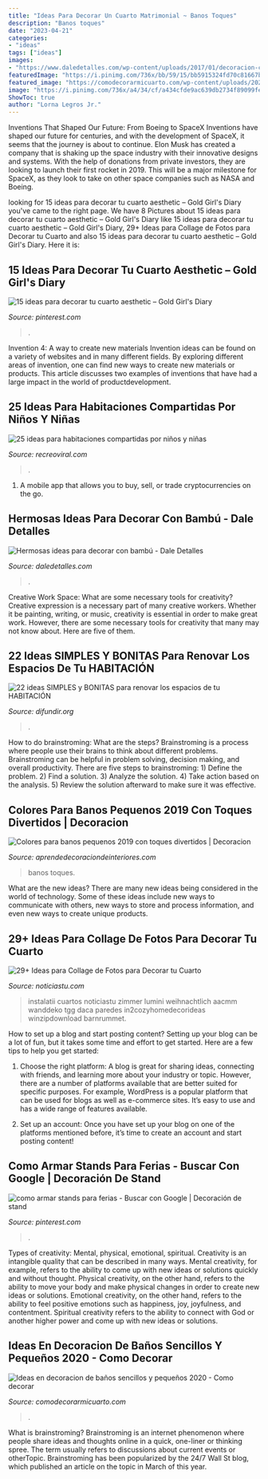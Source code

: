 ```yaml
---
title: "Ideas Para Decorar Un Cuarto Matrimonial ~ Banos Toques"
description: "Banos toques"
date: "2023-04-21"
categories:
- "ideas"
tags: ["ideas"]
images:
- "https://www.daledetalles.com/wp-content/uploads/2017/01/decoracion-con-bambu2.jpg"
featuredImage: "https://i.pinimg.com/736x/bb/59/15/bb5915324fd70c81667b73c2fa91042d.jpg"
featured_image: "https://comodecorarmicuarto.com/wp-content/uploads/2020/05/decoracion-de-baños-sencillos-y-pequeños-separadores.jpg"
image: "https://i.pinimg.com/736x/a4/34/cf/a434cfde9ac639db2734f89099feacd6.jpg"
ShowToc: true
author: "Lorna Legros Jr."
---
```



Inventions That Shaped Our Future: From Boeing to SpaceX
Inventions have shaped our future for centuries, and with the development of SpaceX, it seems that the journey is about to continue. Elon Musk has created a company that is shaking up the space industry with their innovative designs and systems. With the help of donations from private investors, they are looking to launch their first rocket in 2019. This will be a major milestone for SpaceX, as they look to take on other space companies such as NASA and Boeing.

	

		
looking for 15 ideas para decorar tu cuarto aesthetic – Gold Girl&#039;s Diary you've came to the right page. We have 8 Pictures about 15 ideas para decorar tu cuarto aesthetic – Gold Girl&#039;s Diary like 15 ideas para decorar tu cuarto aesthetic – Gold Girl&#039;s Diary, 29+ Ideas para Collage de Fotos para Decorar tu Cuarto and also 15 ideas para decorar tu cuarto aesthetic – Gold Girl&#039;s Diary. Here it is:
		
    
## 15 Ideas Para Decorar Tu Cuarto Aesthetic – Gold Girl&#039;s Diary

<img loading=lazy src="https://i.pinimg.com/736x/bb/59/15/bb5915324fd70c81667b73c2fa91042d.jpg" onerror="this.onerror=null;this.src='https://tse1.mm.bing.net/th?id=OIP.4NDP3dctWw10Iy7Sk-hW3QHaLn&amp;pid=15.1';" alt="15 ideas para decorar tu cuarto aesthetic – Gold Girl&#039;s Diary">

_Source: pinterest.com_

>. 

	

Invention 4: A way to create new materials
Invention ideas can be found on a variety of websites and in many different fields. By exploring different areas of invention, one can find new ways to create new materials or products. This article discusses two examples of inventions that have had a large impact in the world of productdevelopment.

    
## 25 Ideas Para Habitaciones Compartidas Por Niños Y Niñas

<img loading=lazy src="http://www.recreoviral.com/wp-content/uploads/2015/10/Creativas-habitaciones-compartidas-por-niños-y-niñas-7.jpg" onerror="this.onerror=null;this.src='https://tse2.mm.bing.net/th?id=OIP.mXZ4BFplnJZSrfeDIgdi1AHaGC&amp;pid=15.1';" alt="25 ideas para habitaciones compartidas por niños y niñas">

_Source: recreoviral.com_

>. 

	

1. A mobile app that allows you to buy, sell, or trade cryptocurrencies on the go.

    
## Hermosas Ideas Para Decorar Con Bambú - Dale Detalles

<img loading=lazy src="https://www.daledetalles.com/wp-content/uploads/2017/01/decoracion-con-bambu2.jpg" onerror="this.onerror=null;this.src='https://tse4.mm.bing.net/th?id=OIP.HaQGnU9GPSsWytQAznTAugHaLH&amp;pid=15.1';" alt="Hermosas ideas para decorar con bambú - Dale Detalles">

_Source: daledetalles.com_

>. 

	

Creative Work Space: What are some necessary tools for creativity?
Creative expression is a necessary part of many creative workers. Whether it be painting, writing, or music, creativity is essential in order to make great work. However, there are some necessary tools for creativity that many may not know about. Here are five of them.

    
## 22 Ideas SIMPLES Y BONITAS Para Renovar Los Espacios De Tu HABITACIÓN

<img loading=lazy src="https://difundir.org/wp-content/uploads/2014/10/room-decoration11.jpg" onerror="this.onerror=null;this.src='https://tse2.mm.bing.net/th?id=OIP.szABwTF5rK4SbeTsvAuVkwHaKO&amp;pid=15.1';" alt="22 ideas SIMPLES y BONITAS para renovar los espacios de tu HABITACIÓN">

_Source: difundir.org_

>. 

	

How to do brainstroming: What are the steps?
Brainstroming is a process where people use their brains to think about different problems. Brainstroming can be helpful in problem solving, decision making, and overall productivity. There are five steps to brainstroming: 1) Define the problem. 2) Find a solution. 3) Analyze the solution. 4) Take action based on the analysis. 5) Review the solution afterward to make sure it was effective.

    
## Colores Para Banos Pequenos 2019 Con Toques Divertidos | Decoracion

<img loading=lazy src="https://aprendedecoraciondeinteriores.com/wp-content/uploads/2019/05/Colores-para-banos-pequenos-2019-con-toques-divertidos.jpg" onerror="this.onerror=null;this.src='https://tse4.mm.bing.net/th?id=OIP.YNIEAIHcC32LLw1S2c9v0gHaLH&amp;pid=15.1';" alt="Colores para banos pequenos 2019 con toques divertidos | Decoracion">

_Source: aprendedecoraciondeinteriores.com_

>banos toques. 

	

What are the new ideas?
There are many new ideas being considered in the world of technology. Some of these ideas include new ways to communicate with others, new ways to store and process information, and even new ways to create unique products.

    
## 29+ Ideas Para Collage De Fotos Para Decorar Tu Cuarto

<img loading=lazy src="https://noticiastu.com/wp-content/uploads/2020/12/Collage-de-Fotos-para-Decorar-tu-Cuarto-19.jpg" onerror="this.onerror=null;this.src='https://tse4.mm.bing.net/th?id=OIP.2uoD98pFfK6EsiT5aUvnRwHaJ3&amp;pid=15.1';" alt="29+ Ideas para Collage de Fotos para Decorar tu Cuarto">

_Source: noticiastu.com_

>instalatii cuartos noticiastu zimmer lumini weihnachtlich aacmm wanddeko tgg daca paredes in2cozyhomedecorideas winzipdownload barnrummet. 

	

How to set up a blog and start posting content?
Setting up your blog can be a lot of fun, but it takes some time and effort to get started. Here are a few tips to help you get started:
1. Choose the right platform: A blog is great for sharing ideas, connecting with friends, and learning more about your industry or topic. However, there are a number of platforms available that are better suited for specific purposes. For example, WordPress is a popular platform that can be used for blogs as well as e-commerce sites. It’s easy to use and has a wide range of features available.

2. Set up an account: Once you have set up your blog on one of the platforms mentioned before, it’s time to create an account and start posting content!

    
## Como Armar Stands Para Ferias - Buscar Con Google | Decoración De Stand

<img loading=lazy src="https://i.pinimg.com/736x/a4/34/cf/a434cfde9ac639db2734f89099feacd6.jpg" onerror="this.onerror=null;this.src='https://tse1.mm.bing.net/th?id=OIP.8qWGSD7FWNqXDtJ6z_WfjwAAAA&amp;pid=15.1';" alt="como armar stands para ferias - Buscar con Google | Decoración de stand">

_Source: pinterest.com_

>. 

	

Types of creativity: Mental, physical, emotional, spiritual.
Creativity is an intangible quality that can be described in many ways. Mental creativity, for example, refers to the ability to come up with new ideas or solutions quickly and without thought. Physical creativity, on the other hand, refers to the ability to move your body and make physical changes in order to create new ideas or solutions. Emotional creativity, on the other hand, refers to the ability to feel positive emotions such as happiness, joy, joyfulness, and contentment. Spiritual creativity refers to the ability to connect with God or another higher power and come up with new ideas or solutions.

    
## Ideas En Decoracion De Baños Sencillos Y Pequeños 2020 - Como Decorar

<img loading=lazy src="https://comodecorarmicuarto.com/wp-content/uploads/2020/05/decoracion-de-baños-sencillos-y-pequeños-separadores.jpg" onerror="this.onerror=null;this.src='https://tse3.mm.bing.net/th?id=OIP.fX1w6sYgtSFcjPEw1crGYAAAAA&amp;pid=15.1';" alt="Ideas en decoracion de baños sencillos y pequeños 2020 - Como decorar">

_Source: comodecorarmicuarto.com_

>. 

	

What is brainstroming?
Brainstroming is an internet phenomenon where people share ideas and thoughts online in a quick, one-liner or thinking spree. The term usually refers to discussions about current events or otherTopic. Brainstroming has been popularized by the 24/7 Wall St blog, which published an article on the topic in March of this year.

